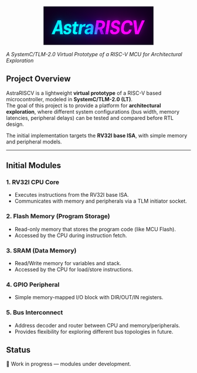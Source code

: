 <p align="center">
	<img src="docs/astrariscv_logo.png" alt="AstraRISCV Logo" width="300"/>
</p>

*A SystemC/TLM-2.0 Virtual Prototype of a RISC-V MCU for Architectural Exploration*  

## Project Overview
AstraRISCV is a lightweight **virtual prototype** of a RISC-V based microcontroller, modeled in **SystemC/TLM-2.0 (LT)**.  
The goal of this project is to provide a platform for **architectural exploration**, where different system configurations (bus width, memory latencies, peripheral delays) can be tested and compared before RTL design.  

The initial implementation targets the **RV32I base ISA**, with simple memory and peripheral models.

---

## Initial Modules

### 1. **RV32I CPU Core**
- Executes instructions from the RV32I base ISA.
- Communicates with memory and peripherals via a TLM initiator socket.

### 2. **Flash Memory (Program Storage)**
- Read-only memory that stores the program code (like MCU Flash).
- Accessed by the CPU during instruction fetch.

### 3. **SRAM (Data Memory)**
- Read/Write memory for variables and stack.
- Accessed by the CPU for load/store instructions.

### 4. **GPIO Peripheral**
- Simple memory-mapped I/O block with DIR/OUT/IN registers.

### 5. **Bus Interconnect**
- Address decoder and router between CPU and memory/peripherals.
- Provides flexibility for exploring different bus topologies in future.

## Status
🚧 Work in progress — modules under development.  